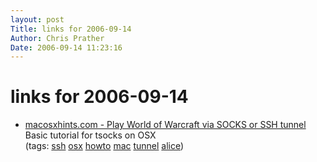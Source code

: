 ```yaml
---
layout: post
Title: links for 2006-09-14  
Author: Chris Prather
Date: 2006-09-14 11:23:16
---
```


# links for 2006-09-14
<ul class="delicious">
	<li>
		<div class="delicious-link"><a href="http://www.macosxhints.com/article.php?story=20060831091645414">macosxhints.com - Play World of Warcraft via SOCKS or SSH tunnel</a></div>
		<div class="delicious-extended">Basic tutorial for tsocks on OSX</div>
		<div class="delicious-tags">(tags: <a href="http://del.icio.us/perigrin/ssh">ssh</a> <a href="http://del.icio.us/perigrin/osx">osx</a> <a href="http://del.icio.us/perigrin/howto">howto</a> <a href="http://del.icio.us/perigrin/mac">mac</a> <a href="http://del.icio.us/perigrin/tunnel">tunnel</a> <a href="http://del.icio.us/perigrin/alice">alice</a>)</div>
	</li>
</ul>

